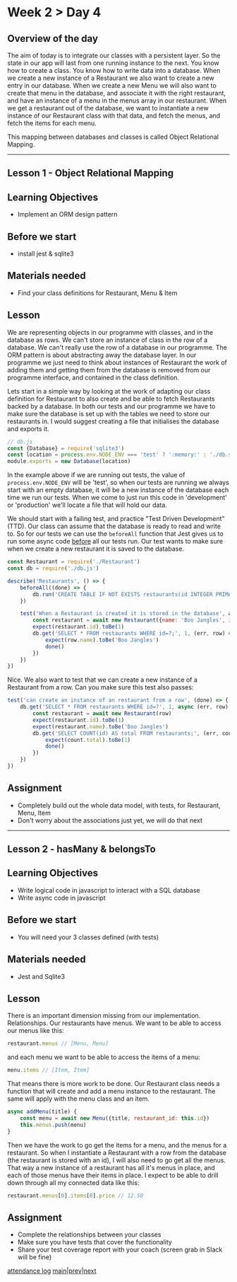 # Week 2 > Day 4

## Overview of the day

The aim of today is to integrate our classes with a persistent layer. So the state in our app will last from one running instance to the next. You know how to create a class. You know how to write data into a database. When we create a new instance of a Restaurant we also want to create a new entry in our database. When we create a new Menu we will also want to create that menu in the database, and associate it with the right restaurant, and have an instance of a menu in the menus array in our restaurant. When we get a restaurant out of the database, we want to instantiate a new instance of our Restaurant class with that data, and fetch the menus, and fetch the items for each menu.

This mapping between databases and classes is called Object Relational Mapping.

----

## Lesson 1 - Object Relational Mapping

## Learning Objectives

* Implement an ORM design pattern

## Before we start

* install jest & sqlite3

## Materials needed

* Find your class definitions for Restaurant, Menu & Item

## Lesson

We are representing objects in our programme with classes, and in the database as rows. We can't store an instance of class in the row of a database. We can't really use the row of a database in our programme. The ORM pattern is about abstracting away the database layer. In our programme we just need to think about instances of Restaurant the work of adding them and getting them from the database is removed from our programme interface, and contained in the class definition.

Lets start in a simple way by looking at the work of adapting our class definition for Restaurant to also create and be able to fetch Restaurants backed by a database. In both our tests and our programme we have to make sure the database is set up with the tables we need to store our restaurants in. I would suggest creating a file that initialises the database and exports it.

```javascript
// db.js
const {Database} = require('sqlite3')
const location = process.env.NODE_ENV === 'test' ? ':memory:' : './db.sqlite'
module.exports = new Database(location)
```
In the example above if we are running out tests, the value of `process.env.NODE_ENV` will be 'test', so when our tests are running we always start with an empty database, it will be a new instance of the database each time we run our tests. When we come to just run this code in 'development' or 'production' we'll locate a file that will hold our data.

We should start with a failing test, and practice "Test Driven Development" (TTD). Our class can assume that the database is ready to read and write to. So for our tests we can use the `beforeAll` function that Jest gives us to run some async code <u>before</u> all our tests run. Our test wants to make sure when we create a new restaurant it is saved to the database.

```javascript
const Restaurant = require('./Restaurant')
const db = require('./db.js')

describe('Restaurants', () => {
    beforeAll((done) => {
        db.run('CREATE TABLE IF NOT EXISTS restaurants(id INTEGER PRIMARY KEY, name TEXT, image TEXT);', done)
    })

    test('When a Restaurant is created it is stored in the database', async (done) => {
        const restaurant = await new Restaurant({name: 'Boo Jangles', image: 'https://some.image.url'})
        expect(restaurant.id).toBe(1)
        db.get('SELECT * FROM restaurants WHERE id=?;', 1, (err, row) => {
            expect(row.name).toBe('Boo Jangles')
            done()
        })
    })
})
```
Nice. We also want to test that we can create a new instance of a Restaurant from a row. Can you make sure this test also passes:
```javascript
test('can create an instance of an restaurant from a row', (done) => {
    db.get('SELECT * FROM restaurants WHERE id=?', 1, async (err, row) => {
        const restaurant = await new Restaurant(row)
        expect(restaurant.id).toBe(1)
        expect(restaurant.name).toBe('Boo Jangles')
        db.get('SELECT COUNT(id) AS total FROM restaurants;', (err, count) => {
            expect(count.total).toBe(1)
            done()
        })
    })        
})
```

## Assignment

* Completely build out the whole data model, with tests, for Restaurant, Menu, Item
* Don't worry about the associations just yet, we will do that next

----

## Lesson 2 - hasMany & belongsTo

## Learning Objectives

* Write logical code in javascript to interact with a SQL database
* Write async code in javascript

## Before we start

* You will need your 3 classes defined (with tests)

## Materials needed

* Jest and Sqlite3

## Lesson

There is an important dimension missing from our implementation. Relationships. Our restaurants have menus. We want to be able to access our menus like this:

```javascript
restaurant.menus // [Menu, Menu]
```
and each menu we want to be able to access the items of a menu:
```javascript
menu.items // [Item, Item]
```
That means there is more work to be done. Our Restaurant class needs a function that will create and add a menu instance to the restaurant. The same will apply with the menu class and an item.

```javascript
async addMenu(title) {
    const menu = await new Menu({title, restaurant_id: this.id})
    this.menus.push(menu)
}
```
Then we have the work to go get the items for a menu, and the menus for a restaurant. So when I instantiate a Restaurant with a row from the database (the restaurant is stored with an id), I will also need to go get all the menus. That way a new instance of a restaurant has all it's menus in place, and each of those menus have their items in place. I expect to be able to drill down through all my connected data like this:
```javascript
restaurant.menus[0].items[0].price // 12.50
```

## Assignment

* Complete the relationships between your classes
* Make sure you have tests that cover the functionality
* Share your test coverage report with your coach (screen grab in Slack will be fine)

[attendance log](https://platform.multiverse.io/apprentice/attendance-log/161)
[main](/swe)|[prev](/swe/bootcamp/wk2/day3.html)|[next](/swe/bootcamp/wk2/day5.html)
